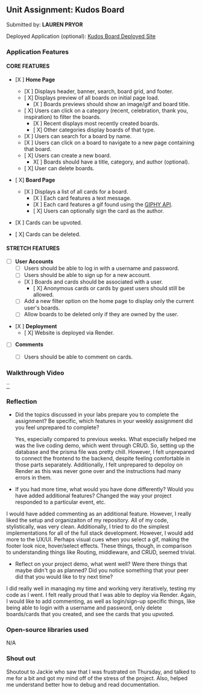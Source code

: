 

## Unit Assignment: Kudos Board

Submitted by: **LAUREN PRYOR**

Deployed Application (optional): [Kudos Board Deployed Site](https://kudoboard-front.onrender.com/viewBoard/2)

### Application Features

#### CORE FEATURES

- [X ] **Home Page**
  - [X ] Displays header, banner, search, board grid, and footer.
  - [ X] Displays preview of all boards on initial page load.
    - [X ] Boards previews should show an image/gif and board title.
  - [ X] Users can click on a category (recent, celebration, thank you, inspiration) to filter the boards.
    - [X ] Recent displays most recently created boards.
    - [ X] Other categories display boards of that type.
  - [X ] Users can search for a board by name.
  - [X ] Users can click on a board to navigate to a new page containing that board.
  - [ X] Users can create a new board.
    - X[ ] Boards should have a title, category, and author (optional).
  - [ X] User can delete boards.
  
- [ X] **Board Page**
  - [X ] Displays a list of all cards for a board.
    -  [X ] Each card features a text message.
    -  [X ] Each card features a gif found using the [GIPHY API](https://developers.giphy.com/docs/api/).
    -  [ X] Users can optionally sign the card as the author.  
-   [X ] Cards can be upvoted.
-   [ X] Cards can be deleted.


#### STRETCH FEATURES


- [ ] **User Accounts**
  - [ ] Users should be able to log in with a username and password.
  - [ ] Users should be able to sign up for a new account.
  - [X ]  Boards and cards should be associated with a user.
    - [ X]  Anonymous cards or cards by guest users should still be allowed.
  - [ ] Add a new filter option on the home page to display only the current user's boards.
  - [ ] Allow boards to be deleted only if they are owned by the user.
- [X ] **Deployment**
  - [ X] Website is deployed via Render.
- [ ] **Comments**
  - [ ] Users should be able to comment on cards.


### Walkthrough Video


[``](https://www.loom.com/share/91e542cdb5ac4bd595123500ead3e4fa?sid=e4f6a9ee-2c0c-47b2-92aa-976966be6468)

### Reflection

* Did the topics discussed in your labs prepare you to complete the assignment? Be specific, which features in your weekly assignment did you feel unprepared to complete?

  Yes, especially compared to previous weeks. What especially helped me was the live coding demo, which went through CRUD. So, setting up the database and the prisma file was pretty chill. However, I felt unprepared to connect the frontend to the backend, despite feeling comfortable in those parts separately. Additionally, I felt unprepared to depoloy on Render as this was never gone over and the instructions had many errors in them. 


* If you had more time, what would you have done differently? Would you have added additional features? Changed the way your project responded to a particular event, etc.
  
I would have added commenting as an additional feature. However, I really liked the setup and organizaiton of my repository. All of my code, stylistically, was very clean. Additionally, I tried to do the simplest implementations for all of the full stack development. However, I would add more to the UX/UI. Perhaps visual cues when you select a gif, making the footer look nice, hover/select effects. These things, though, in comparison to understanding things like Routing, middleware, and CRUD, seemed trivial. 

* Reflect on your project demo, what went well? Were there things that maybe didn't go as planned? Did you notice something that your peer did that you would like to try next time?

I did really well in managing my time and working very iteratively, testing my code as I went. I felt really proud that I was able to deploy via Render. Again, I would like to add commenting, as well as login/sign-up specific things, like being able to login with a username and password, only delete boards/cards that you created, and see the cards that you upvoted. 

### Open-source libraries used

N/A

### Shout out

Shoutout to Jackie who saw that I was frustrated on Thursday, and talked to me for a bit and got my mind off of the stress of the project. Also, helped me understand better how to debug and read documentation. 
